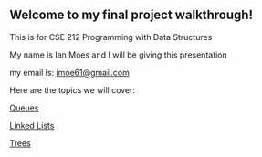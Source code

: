 ## Welcome to my final project walkthrough! 

This is for CSE 212 Programming with Data Structures

My name is Ian Moes and I will be giving this presentation

my email is: imoe61@gmail.com

Here are the topics we will cover:

[Queues](/topics/queues.md)

[Linked Lists](/topics/linked-lists.md)

[Trees](/topics/trees.md)
